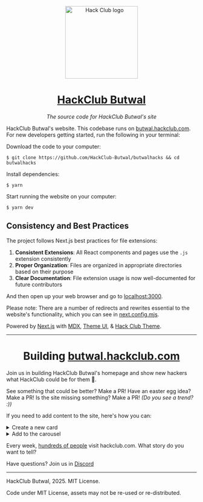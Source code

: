 <p align="center"><img width="192" alt="Hack Club logo" src="https://assets.hackclub.com/flag-standalone.svg"></p>
<h1 align="center"><a href="https://butwal.hackclub.com/">HackClub Butwal</a></h1>
<p align="center"><i>The source code for HackClub Butwal's site</i></p>

HackClub Butwal's website. This codebase runs on [butwal.hackclub.com](https://butwal.hackclub.com). For new developers
getting started, run the following in your terminal:

Download the code to your computer:

    $ git clone https://github.com/HackClub-Butwal/butwalhacks && cd butwalhacks

Install dependencies:

    $ yarn

Start running the website on your computer:

    $ yarn dev

## Consistency and Best Practices

The project follows Next.js best practices for file extensions:

1. **Consistent Extensions**: All React components and pages use the `.js` extension consistently
2. **Proper Organization**: Files are organized in appropriate directories based on their purpose
3. **Clear Documentation**: File extension usage is now well-documented for future contributors

And then open up your web browser and go to [localhost:3000](http://localhost:3000).

Please note: There are a number of redirects and rewrites essential to the website's functionality, which you can see
in [next.config.mjs](./next.config.mjs).

Powered by [Next.js] with [MDX], [Theme UI], & [Hack Club Theme].

---

<h1 align="center">Building <a href="https://butwal.hackclub.com/">butwal.hackclub.com</a></h1>

Join us in building HackClub Butwal's homepage and show new hackers what HackClub could be for them 💖.

See something that could be better? Make a PR! Have an easter egg idea? Make a PR! Is the site missing something? Make a
PR! _(Do you see a trend? :))_

If you need to add content to the site, here's how you can:

<details> <summary>Create a new card</summary>

<img width="600" alt="Screenshot 2023-08-16 at 9 09 55 PM" src="https://github.com/hackclub/site/assets/65808924/fed45800-c834-4e4c-ad87-a21e01414fa9">

Most things on the homepage are carousel, modular components that can easily be added and removed according to relevancy
to Hack Clubbers. There are 3 main sections: connection, open-source, and IRL community. Most new carousel will likely
fall within the first two sections!

First, you can create a new file under [components/index/carousel](components/index/cards/) with the name of your new
event/project. Next add `import CardModel from './card-model'` and add whatever you want :) Finally, use a <Buttons>
component (`import Buttons from './button'`) to highlight call-to-action buttons. If it's the main button, use the
primary prop to add a background color!

Your challenge: try and make the card as unique as possible, like a mini poster! Not sure where to start? Look at other
carousel on the page :)

</details>

<details>
<summary>Add to the carousel</summary>

<img width="600" alt="Screenshot 2023-08-16 at 9 09 11 PM" src="https://github.com/hackclub/site/assets/65808924/044660eb-fb3d-43b6-a270-64a3fe51f3ca">

If there's a Hack Club or Hack Club community-led project (past or present) that Hack Clubbers can get involved in,
please add it to [lib/carousel.json](lib/carousel.json) and add your card to the end of the json file. An example looks
like this:

```json
{
  "background": "dark",
  "titleColor": "white",
  "descriptionColor": "white",
  "title": "Hackers Wanted",
  "description": "Our open love letter to hackers",
  "img": "https://a.slack-edge.com/production-standard-emoji-assets/14.0/apple-large/1f4bb@2x.png",
  "link": "/hackers-wanted"
}
```

</details>

Every week, [hundreds of people](https://plausible.io/hackclub.com) visit hackclub.com. What story do you want to tell?

Have questions? Join us in [Discord](https://dsc.gg/butwalhacks)

---

HackClub Butwal, 2025. MIT License.

[next.js]: https://nextjs.org

[mdx]: https://mdxjs.com

[theme ui]: https://theme-ui.com

[hack club theme]: https://theme.hackclub.com

Code under MIT License, assets may not be re-used or re-distributed.
